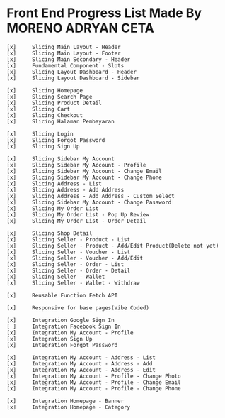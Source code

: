 # Front End Progress List Made By MORENO ADRYAN CETA

    [x]     Slicing Main Layout - Header
    [x]     Slicing Main Layout - Footer
    [x]     Slicing Main Secondary - Header
    [x]     Fundamental Component - Slots
    [x]     Slicing Layout Dashboard - Header
    [x]     Slicing Layout Dashboard - Sidebar

    [x]     Slicing Homepage
    [x]     Slicing Search Page
    [x]     Slicing Product Detail
    [x]     Slicing Cart
    [x]     Slicing Checkout
    [x]     Slicing Halaman Pembayaran

    [x]     Slicing Login
    [x]     Slicing Forgot Password
    [x]     Slicing Sign Up

    [x]     Slicing Sidebar My Account
    [x]     Slicing Sidebar My Account - Profile
    [x]     Slicing Sidebar My Account - Change Email
    [x]     Slicing Sidebar My Account - Change Phone
    [x]     Slicing Address - List
    [x]     Slicing Address - Add Address
    [x]     Slicing Address - Add Address - Custom Select
    [x]     Slicing Sidebar My Account - Change Password
    [x]     Slicing My Order List
    [x]     Slicing My Order List - Pop Up Review
    [x]     Slicing My Order List - Order Detail

    [x]     Slicing Shop Detail
    [x]     Slicing Seller - Product - List
    [x]     Slicing Seller - Product - Add/Edit Product(Delete not yet)
    [x]     Slicing Seller - Voucher - List
    [x]     Slicing Seller - Voucher - Add/Edit
    [x]     Slicing Seller - Order - List
    [x]     Slicing Seller - Order - Detail
    [x]     Slicing Seller - Wallet
    [x]     Slicing Seller - Wallet - Withdraw

    [x]     Reusable Function Fetch API

    [x]     Responsive for base pages(Vibe Coded)

    [x]     Integration Google Sign In
    [ ]     Integration Facebook Sign In
    [x]     Integration My Account - Profile
    [x]     Integration Sign Up
    [x]     Integration Forgot Password

    [x]     Integration My Account - Address - List
    [x]     Integration My Account - Address - Add
    [x]     Integration My Account - Address - Edit
    [x]     Integration My Account - Profile - Change Photo
    [x]     Integration My Account - Profile - Change Email
    [x]     Integration My Account - Profile - Change Phone

    [x]     Integration Homepage - Banner
    [x]     Integration Homepage - Category
